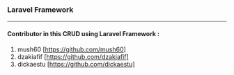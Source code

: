 ### Laravel Framework

<hr>

#### Contributor in this CRUD using Laravel Framework :

1. mush60 [https://github.com/mush60]
2. dzakiafif [https://github.com/dzakiafif]
3. dickaestu [https://github.com/dickaestu]

